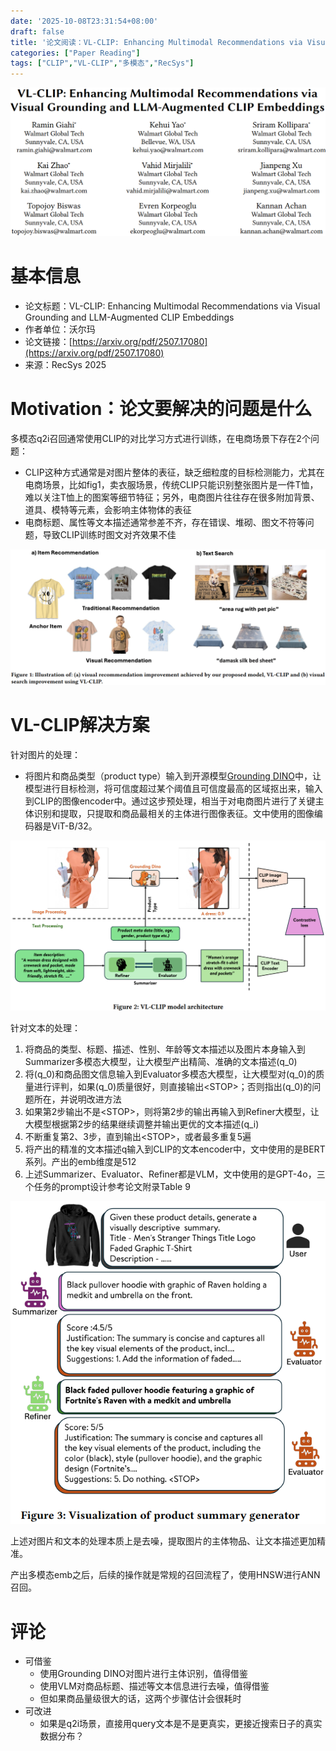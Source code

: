 ```yaml
---
date: '2025-10-08T23:31:54+08:00'
draft: false
title: '论文阅读：VL-CLIP: Enhancing Multimodal Recommendations via Visual Grounding and LLM-Augmented CLIP Embeddings'
categories: ["Paper Reading"]
tags: ["CLIP","VL-CLIP","多模态","RecSys"]
---
```

![](VL-CLIP-paper-cover.png)

# 基本信息

* 论文标题：VL-CLIP: Enhancing Multimodal Recommendations via Visual Grounding and LLM-Augmented CLIP Embeddings
* 作者单位：沃尔玛
* 论文链接：[https://arxiv.org/pdf/2507.17080](https://arxiv.org/pdf/2507.17080)
* 来源：RecSys 2025

# Motivation：论文要解决的问题是什么

多模态q2i召回通常使用CLIP的对比学习方式进行训练，在电商场景下存在2个问题：
* CLIP这种方式通常是对图片整体的表征，缺乏细粒度的目标检测能力，尤其在电商场景，比如fig1，卖衣服场景，传统CLIP只能识别整张图片是一件T恤，难以关注T恤上的图案等细节特征；另外，电商图片往往存在很多附加背景、道具、模特等元素，会影响主体物体的表征
* 电商标题、属性等文本描述通常参差不齐，存在错误、堆砌、图文不符等问题，导致CLIP训练时图文对齐效果不佳

![](VL-CLIP-fig1.png)

# VL-CLIP解决方案

针对图片的处理：
* 将图片和商品类型（product type）输入到开源模型[Grounding DINO](https://github.com/IDEA-Research/GroundingDINO)中，让模型进行目标检测，将可信度超过某个阈值且可信度最高的区域抠出来，输入到CLIP的图像encoder中。通过这步预处理，相当于对电商图片进行了关键主体识别和提取，只提取和商品最相关的主体进行图像表征。文中使用的图像编码器是ViT-B/32。

![](VL-CLIP-fig2.png)

针对文本的处理：
1. 将商品的类型、标题、描述、性别、年龄等文本描述以及图片本身输入到Summarizer多模态大模型，让大模型产出精简、准确的文本描述\(q_0\)
2. 将\(q_0\)和商品图文信息输入到Evaluator多模态大模型，让大模型对\(q_0\)的质量进行评判，如果\(q_0\)质量很好，则直接输出\<STOP\>；否则指出\(q_0\)的问题所在，并说明改进方法
3. 如果第2步输出不是\<STOP\>，则将第2步的输出再输入到Refiner大模型，让大模型根据第2步的结果继续调整并输出更优的文本描述\(q_i\)
4. 不断重复第2、3步，直到输出\<STOP\>，或者最多重复5遍
5. 将产出的精准的文本描述q输入到CLIP的文本encoder中，文中使用的是BERT系列。产出的emb维度是512
6. 上述Summarizer、Evaluator、Refiner都是VLM，文中使用的是GPT-4o，三个任务的prompt设计参考论文附录Table 9

![](VL-CLIP-fig3.png)

上述对图片和文本的处理本质上是去噪，提取图片的主体物品、让文本描述更加精准。

产出多模态emb之后，后续的操作就是常规的召回流程了，使用HNSW进行ANN召回。

# 评论

* 可借鉴
    * 使用Grounding DINO对图片进行主体识别，值得借鉴
    * 使用VLM对商品标题、描述等文本信息进行去噪，值得借鉴
    * 但如果商品量级很大的话，这两个步骤估计会很耗时
* 可改进
    * 如果是q2i场景，直接用query文本是不是更真实，更接近搜索日子的真实数据分布？